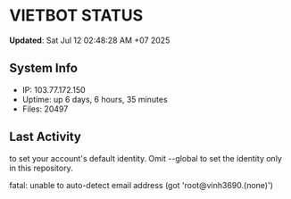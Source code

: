 # VIETBOT STATUS
**Updated**: Sat Jul 12 02:48:28 AM +07 2025

## System Info
- IP: 103.77.172.150
- Uptime: up 6 days, 6 hours, 35 minutes
- Files: 20497

## Last Activity

to set your account's default identity.
Omit --global to set the identity only in this repository.

fatal: unable to auto-detect email address (got 'root@vinh3690.(none)')
